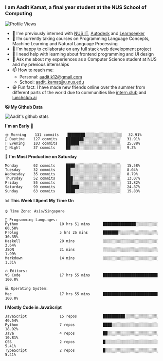 ### I am Aadit Kamat, a final year student at the NUS School of Computing

![Profile Views](https://komarev.com/ghpvc/?username=aaditkamat)

- 🏢 I've previously interned with [NUS IT](https://nusit.nus.edu.sg/), [Autodesk](https://www.autodesk.com.sg/) and [Learnseeker](https://learnseeker.com/) 
- 🌱 I’m currently taking courses on Programming Language Concepts, Machine Learning and Natural Language Processing
- 👯 I'm happy to collaborate on any full stack web development project
- 🤔 I need help with learning about frontend programming and UI design
- 💬 Ask me about my experiences as a Computer Science student at NUS and my previous internships
- 📫 How to reach me: 
     - Personal: aadit.k12@gmail.com
     - School: aadit_kamat@u.nus.edu
- 😀 Fun fact: I have made new friends online over the summer from different parts of the world due to communities <t> like [intern.club](https://intern.club) and [lunchclub.ai](https://lunchclub.ai/)
     
**🐱 My Github Data**  
     
![Aadit's github stats](https://github-readme-stats.vercel.app/api?username=aaditkamat&count_private=true&show_icons=true)

<!--START_SECTION:waka-->
**I'm an Early 🐤** 

```text
🌞 Morning    131 commits    ████████░░░░░░░░░░░░░░░░░   32.91% 
🌆 Daytime    127 commits    ████████░░░░░░░░░░░░░░░░░   31.91% 
🌃 Evening    103 commits    ██████░░░░░░░░░░░░░░░░░░░   25.88% 
🌙 Night      37 commits     ██░░░░░░░░░░░░░░░░░░░░░░░   9.3%

```
📅 **I'm Most Productive on Saturday** 

```text
Monday       62 commits     ████░░░░░░░░░░░░░░░░░░░░░   15.58% 
Tuesday      32 commits     ██░░░░░░░░░░░░░░░░░░░░░░░   8.04% 
Wednesday    35 commits     ██░░░░░░░░░░░░░░░░░░░░░░░   8.79% 
Thursday     52 commits     ███░░░░░░░░░░░░░░░░░░░░░░   13.07% 
Friday       55 commits     ███░░░░░░░░░░░░░░░░░░░░░░   13.82% 
Saturday     99 commits     ██████░░░░░░░░░░░░░░░░░░░   24.87% 
Sunday       63 commits     ████░░░░░░░░░░░░░░░░░░░░░   15.83%

```


📊 **This Week I Spent My Time On** 

```text
⌚︎ Time Zone: Asia/Singapore

💬 Programming Languages: 
Python                   10 hrs 51 mins      ███████████████░░░░░░░░░░   60.58% 
Prolog                   5 hrs 26 mins       ███████░░░░░░░░░░░░░░░░░░   30.35% 
Haskell                  28 mins             ░░░░░░░░░░░░░░░░░░░░░░░░░   2.64% 
JSON                     21 mins             ░░░░░░░░░░░░░░░░░░░░░░░░░   1.99% 
Markdown                 14 mins             ░░░░░░░░░░░░░░░░░░░░░░░░░   1.31%

🔥 Editors: 
VS Code                  17 hrs 55 mins      █████████████████████████   100.0%

💻 Operating System: 
Mac                      17 hrs 55 mins      █████████████████████████   100.0%

```

**I Mostly Code in JavaScript** 

```text
JavaScript               15 repos            ██████████░░░░░░░░░░░░░░░   40.54% 
Python                   7 repos             ████░░░░░░░░░░░░░░░░░░░░░   18.92% 
Java                     4 repos             ██░░░░░░░░░░░░░░░░░░░░░░░   10.81% 
CSS                      2 repos             █░░░░░░░░░░░░░░░░░░░░░░░░   5.41% 
TypeScript               2 repos             █░░░░░░░░░░░░░░░░░░░░░░░░   5.41%

```



<!--END_SECTION:waka-->
